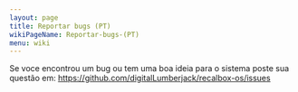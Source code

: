 ```yaml
---
layout: page
title: Reportar bugs (PT)
wikiPageName: Reportar-bugs-(PT)
menu: wiki
---
```


Se voce encontrou um bug ou tem uma boa ideia para o sistema poste sua questão em:
https://github.com/digitalLumberjack/recalbox-os/issues
